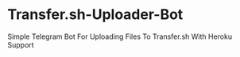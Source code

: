 # Transfer.sh-Uploader-Bot
Simple Telegram Bot For Uploading Files To Transfer.sh With Heroku Support
